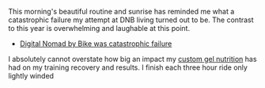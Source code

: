 This morning's beautiful routine and sunrise has reminded me what a catastrophic failure my attempt at DNB living turned out to be. The contrast to this year is overwhelming and laughable at this point.

- [Digital Nomad by Bike was catastrophic failure](../Cycling/Digital%20Nomad%20by%20Bike%20was%20catastrophic%20failure.md)

I absolutely cannot overstate how big an impact my [custom gel nutrition](../Cycling/Homemade%20gel%20recipe.md) has had on my training recovery and results. I finish each three hour ride only lightly winded
